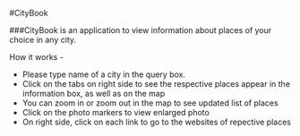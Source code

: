 #CityBook

###CityBook is an application to view information about places of your choice in any city.

How it works - 
- Please type name of a city in the query box.
- Click on the tabs on right side to see the respective places appear in the information box, as well as on the map
- You can zoom in or zoom out in the map to see updated list of places
- Click on the photo markers to view enlarged photo
- On right side, click on each link to go to the websites of repective places
